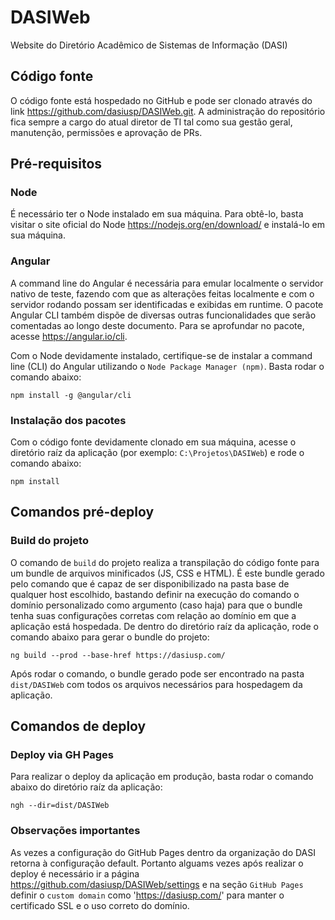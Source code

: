 # DASIWeb
Website do Diretório Acadêmico de Sistemas de Informação (DASI)

## Código fonte
O código fonte está hospedado no GitHub e pode ser clonado através do link https://github.com/dasiusp/DASIWeb.git. A administração do repositório fica sempre a cargo do atual diretor de TI tal como sua gestão geral, manutenção, permissões e aprovação de PRs.

## Pré-requisitos
### Node
É necessário ter o Node instalado em sua máquina. Para obtê-lo, basta visitar o site oficial do Node https://nodejs.org/en/download/ e instalá-lo em sua máquina.

### Angular
A command line do Angular é necessária para emular localmente o servidor nativo de teste, fazendo com que as alterações feitas localmente e com o servidor rodando possam ser identificadas e exibidas em runtime. O pacote Angular CLI também dispõe de diversas outras funcionalidades que serão comentadas ao longo deste documento. Para se aprofundar no pacote, acesse https://angular.io/cli.

Com o Node devidamente instalado, certifique-se de instalar a command line (CLI) do Angular utilizando o `Node Package Manager (npm)`. Basta rodar o comando abaixo:
```
npm install -g @angular/cli
```

### Instalação dos pacotes
Com o código fonte devidamente clonado em sua máquina, acesse o diretório raíz da aplicação (por exemplo: `C:\Projetos\DASIWeb`) e rode o comando abaixo:
```
npm install
```

## Comandos pré-deploy

### Build do projeto
O comando de `build` do projeto realiza a transpilação do código fonte para um bundle de arquivos minificados (JS, CSS e HTML). É este bundle gerado pelo comando que é capaz de ser disponibilizado na pasta base de qualquer host escolhido, bastando definir na execução do comando o domínio personalizado como argumento (caso haja) para que o bundle tenha suas configurações corretas com relação ao domínio em que a aplicação está hospedada. De dentro do diretório raíz da aplicação, rode o comando abaixo para gerar o bundle do projeto:
```
ng build --prod --base-href https://dasiusp.com/
```
Após rodar o comando, o bundle gerado pode ser encontrado na pasta `dist/DASIWeb` com todos os arquivos necessários para hospedagem da aplicação.

## Comandos de deploy

### Deploy via GH Pages
Para realizar o deploy da aplicação em produção, basta rodar o comando abaixo do diretório raíz da aplicação:
```
ngh --dir=dist/DASIWeb
```
### Observações importantes
As vezes a configuração do GitHub Pages dentro da organização do DASI retorna à configuração default. Portanto alguams vezes após realizar o deploy é necessário ir a página https://github.com/dasiusp/DASIWeb/settings e na seção `GitHub Pages` definir o `custom domain` como 'https://dasiusp.com/' para manter o certificado SSL e o uso correto do domínio.
